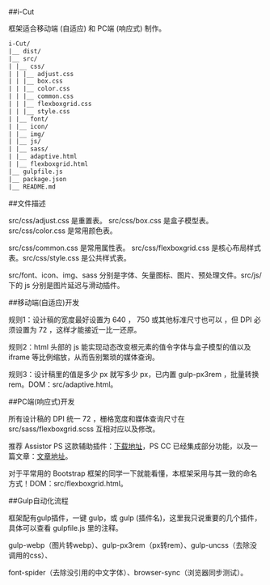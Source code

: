 ﻿##i-Cut

框架适合移动端 (自适应) 和 PC端 (响应式) 制作。

```txt
i-Cut/
|__ dist/
|__ src/
| |__ css/
| | |__ adjust.css
| | |__ box.css
| | |__ color.css
| | |__ common.css
| | |__ flexboxgrid.css
| | |__ style.css
| |__ font/
| |__ icon/
| |__ img/
| |__ js/
| |__ sass/
| |__ adaptive.html
| |__ flexboxgrid.html
|__ gulpfile.js
|__ package.json
|__ README.md
```
##文件描述

src/css/adjust.css 是重置表。 src/css/box.css 是盒子模型表。src/css/color.css 是常用颜色表。

src/css/common.css 是常用属性表。 src/css/flexboxgrid.css 是核心布局样式表。src/css/style.css 是公共样式表。

src/font、icon、img、sass 分别是字体、矢量图标、图片、预处理文件。src/js/ 下的 js 分别是图片延迟与滑动插件。

##移动端(自适应)开发

规则1：设计稿的宽度最好设置为 640 ， 750 或其他标准尺寸也可以 ，但 DPI 必须设置为 72 ，这样才能接近一比一还原。

规则2：html 头部的 js 能实现动态改变根元素的值令字体与盒子模型的值以及 iframe 等比例缩放，从而告别繁琐的媒体查询。

规则3：设计稿里的值是多少 px 就写多少 px，已内置 gulp-px3rem ，批量转换rem。DOM：src/adaptive.html。

##PC端(响应式)开发

所有设计稿的 DPI 统一 72 ，栅格宽度和媒体查询尺寸在 src/sass/flexboxgrid.scss 互相对应以及修改。

推荐 Assistor PS 这款辅助插件：[下载地址](http://witstudio.net/)，PS CC 已经集成部分功能，以及一篇文章：[文章地址](http://blog.163.com/zbj_jbz/blog/static/21261516420168184538395/)。

对于平常用的 Bootstrap 框架的同学一下就能看懂，本框架采用与其一致的命名方式！DOM：src/flexboxgrid.html。

##Gulp自动化流程

框架配有gulp插件，一键 gulp，或 gulp (插件名)，这里我只说重要的几个插件，具体可以查看 gulpfile.js 里的注释。

gulp-webp（图片转webp）、gulp-px3rem（px转rem）、gulp-uncss（去除没调用的css）、

font-spider（去除没引用的中文字体）、browser-sync（浏览器同步测试）。